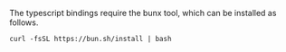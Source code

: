 The typescript bindings require the bunx tool, which can be installed as follows.
```
curl -fsSL https://bun.sh/install | bash
```

